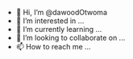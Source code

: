 - 👋 Hi, I’m @dawoodOtwoma
- 👀 I’m interested in ...
- 🌱 I’m currently learning ...
- 💞️ I’m looking to collaborate on ...
- 📫 How to reach me ...

<!---
dawoodOtwoma/dawoodOtwoma is a ✨ special ✨ repository because its `README.md` (this file) appears on your GitHub profile.
You can click the Preview link to take a look at your changes.
--->
